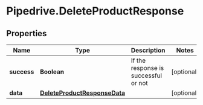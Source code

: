 # Pipedrive.DeleteProductResponse

## Properties

Name | Type | Description | Notes
------------ | ------------- | ------------- | -------------
**success** | **Boolean** | If the response is successful or not | [optional] 
**data** | [**DeleteProductResponseData**](DeleteProductResponseData.md) |  | [optional] 


